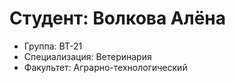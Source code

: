 # Студент: Волкова Алёна
- Группа: ВТ-21
- Специализация: Ветеринария
- Факультет: Аграрно-технологический
  
